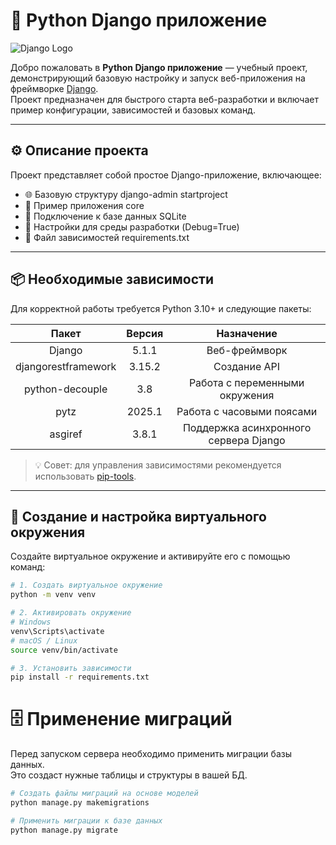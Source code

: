 # 🐍 Python Django приложение

![Django Logo](https://upload.wikimedia.org/wikipedia/commons/7/75/Django_logo.svg)

Добро пожаловать в **Python Django приложение** — учебный проект, демонстрирующий базовую настройку и запуск веб-приложения на фреймворке [Django](https://www.djangoproject.com/).  
Проект предназначен для быстрого старта веб-разработки и включает пример конфигурации, зависимостей и базовых команд.

---

## ⚙️ Описание проекта

Проект представляет собой простое Django-приложение, включающее:
- 🌐 Базовую структуру django-admin startproject
- 🧩 Пример приложения core
- 💾 Подключение к базе данных SQLite
- 🔐 Настройки для среды разработки (Debug=True)
- 🧰 Файл зависимостей requirements.txt

---

## 📦 Необходимые зависимости

Для корректной работы требуется Python 3.10+ и следующие пакеты:

| Пакет            | Версия  | Назначение                            |
|:------------------:|:---------:|:---------------------------------------:|
| Django         | 5.1.1   | Веб-фреймворк                         |
| djangorestframework | 3.15.2 | Создание API                         |
| python-decouple| 3.8     | Работа с переменными окружения        |
| pytz           | 2025.1  | Работа с часовыми поясами             |
| asgiref        | 3.8.1   | Поддержка асинхронного сервера Django |

> 💡 Совет: для управления зависимостями рекомендуется использовать [pip-tools](https://github.com/jazzband/pip-tools).

---

## 🧱 Создание и настройка виртуального окружения

Создайте виртуальное окружение и активируйте его с помощью команд:

```bash
# 1. Создать виртуальное окружение
python -m venv venv

# 2. Активировать окружение
# Windows
venv\Scripts\activate
# macOS / Linux
source venv/bin/activate

# 3. Установить зависимости
pip install -r requirements.txt
```
# 🗄️ Применение миграций

Перед запуском сервера необходимо применить миграции базы данных.  
Это создаст нужные таблицы и структуры в вашей БД.

```bash
# Создать файлы миграций на основе моделей
python manage.py makemigrations

# Применить миграции к базе данных
python manage.py migrate

